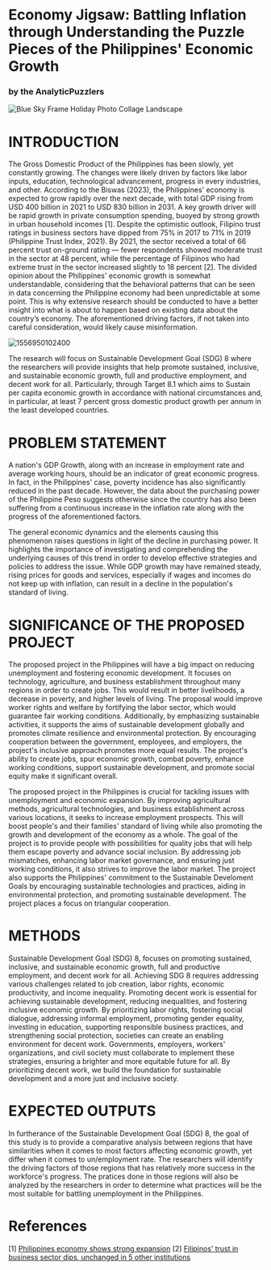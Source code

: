 # Economy Jigsaw: Battling Inflation through Understanding the Puzzle Pieces of the Philippines' Economic Growth
### by the AnalyticPuzzlers

![Blue Sky Frame Holiday Photo Collage Landscape](https://github.com/DhaineBr/BAT404_Final_Project/assets/134112320/814bdab1-80b6-41a4-ae03-89627a38912d)


# INTRODUCTION

The Gross Domestic Product of the Philippines has been slowly, yet constantly growing. The changes were likely driven by factors like labor inputs, education, technological advancement, progress in every industries, and other. According to the Biswas (2023), the Philippines' economy is expected to grow rapidly over the next decade, with total GDP rising from USD 400 billion in 2021 to USD 830 billion in 2031. A key growth driver will be rapid growth in private consumption spending, buoyed by strong growth in urban household incomes [1]. Despite the optimistic outlook, Filipino trust ratings in business sectors have dipped from 75% in 2017 to 71% in 2019 (Philippine Trust Index, 2021). By 2021, the sector received a total of 66 percent trust on-ground rating — fewer respondents showed moderate trust in the sector at 48 percent, while the percentage of Filipinos who had extreme trust in the sector increased slightly to 18 percent [2]. The divided opinion about the Philippines' economic growth is somewhat understandable, considering that the behavioral patterns that can be seen in data concerning the Philippine economy had been unpredictable at some point. This is why extensive research should be conducted to have a better insight into what is about to happen based on existing data about the country’s economy. The aforementioned driving factors, if not taken into careful consideration, would likely cause misinformation.  


![1556950102400](https://github.com/DhaineBr/BAT404_Final_Project/assets/134112320/3e9972ad-40e3-425b-a08b-f0bf6ccb80f1)

The research will focus on Sustainable Development Goal (SDG) 8 where the researchers will provide insights that help promote sustained, inclusive, and sustainable economic growth, full and productive employment, and decent work for all. Particularly, through Target 8.1 which aims to Sustain per capita economic growth in accordance with national circumstances and, in particular, at least 7 percent gross domestic product growth per annum in the least developed countries.

# PROBLEM STATEMENT

A nation's GDP Growth, along with an increase in employment rate and average working hours, should be an indicator of great economic progress. In fact, in the Philippines' case, poverty incidence has also significantly reduced in the past decade. However, the data about the purchasing power of the Philippine Peso suggests otherwise since the country has also been suffering from a continuous increase in the inflation rate along with the progress of the aforementioned factors. 

The general economic dynamics and the elements causing this phenomenon raises questions in light of the decline in purchasing power. It highlights the importance of investigating and comprehending the underlying causes of this trend in order to develop effective strategies and policies to address the issue. While GDP growth may have remained steady, rising prices for goods and services, especially if wages and incomes do not keep up with inflation, can result in a decline in the population's standard of living.

# SIGNIFICANCE OF THE PROPOSED PROJECT

The proposed project in the Philippines will have a big impact on reducing unemployment and fostering economic development. It focuses on technology, agriculture, and business establishment throughout many regions in order to create jobs. This would result in better livelihoods, a decrease in poverty, and higher levels of living. The proposal would improve worker rights and welfare by fortifying the labor sector, which would guarantee fair working conditions. Additionally, by emphasizing sustainable activities, it supports the aims of sustainable development globally and promotes climate resilience and environmental protection. By encouraging cooperation between the government, employees, and employers, the project's inclusive approach promotes more equal results. The project's ability to create jobs, spur economic growth, combat poverty, enhance working conditions, support sustainable development, and promote social equity make it significant overall.

The proposed project in the Philippines is crucial for tackling issues with unemployment and economic expansion. By improving agricultural methods, agricultural technologies, and business establishment across various locations, it seeks to increase employment prospects. This will boost people's and their families' standard of living while also promoting the growth and development of the economy as a whole. The goal of the project is to provide people with possibilities for quality jobs that will help them escape poverty and advance social inclusion. By addressing job mismatches, enhancing labor market governance, and ensuring just working conditions, it also strives to improve the labor market. The project also supports the Philippines' commitment to the Sustainable Develoment Goals by encouraging sustainable technologies and practices, aiding in environmental protection, and promoting sustainable development. The project places a focus on triangular cooperation.

# METHODS

Sustainable Development Goal (SDG) 8, focuses on promoting sustained, inclusive, and sustainable economic growth, full and productive employment, and decent work for all. Achieving SDG 8 requires addressing various challenges related to job creation, labor rights, economic productivity, and income inequality. Promoting decent work is essential for achieving sustainable development, reducing inequalities, and fostering inclusive economic growth. By prioritizing labor rights, fostering social dialogue, addressing informal employment, promoting gender equality, investing in education, supporting responsible business practices, and strengthening social protection, societies can create an enabling environment for decent work. Governments, employers, workers' organizations, and civil society must collaborate to implement these strategies, ensuring a brighter and more equitable future for all. By prioritizing decent work, we build the foundation for sustainable development and a more just and inclusive society.

# EXPECTED OUTPUTS

In furtherance of the Sustainable Development Goal (SDG) 8, the goal of this study is to provide a comparative analysis between regions that have similarities when it comes to most factors affecting economic growth, yet differ when it comes to un/employment rate. The researchers will identify the driving factors of those regions that has relatively more success in the workforce's progress. The pratices done in those regions will also be analyzed by the researchers in order to determine what practices will be the most suitable for battling unemployment in the Philippines.


# References

[1] <a href="https://www.spglobal.com/marketintelligence/en/mi/research-analysis/philippines-economy-shows-strong-expansion-jan23.html">Philippines economy shows strong expansion</a>
[2] <a href="https://newsinfo.inquirer.net/1521398/filipinos-trust-in-business-sector-dips-unchanged-in-5-other-institutions">Filipinos’ trust in business sector dips, unchanged in 5 other institutions</a>




